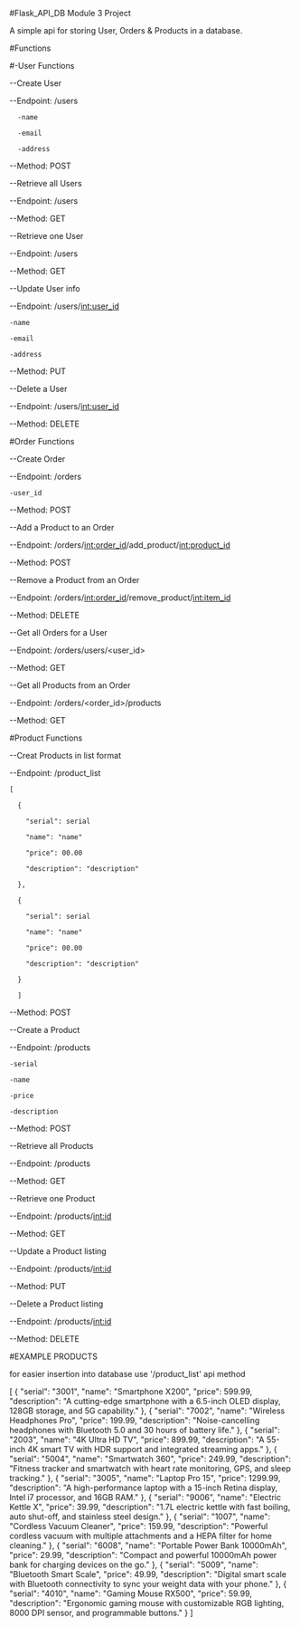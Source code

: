 #Flask_API_DB Module 3 Project


A simple api for storing User, Orders & Products in a database.


#Functions

#-User Functions

--Create User

  --Endpoint: /users

      -name
      
      -email
      
      -address

  --Method: POST
  

--Retrieve all Users

  --Endpoint: /users
  
  --Method: GET
  

--Retrieve one User

  --Endpoint: /users
  
  --Method: GET

  
--Update User info
  
  --Endpoint: /users/<int:user_id>
  
    -name
    
    -email
    
    -address
  
  --Method: PUT


--Delete a User

  --Endpoint: /users/<int:user_id>
  
  --Method: DELETE



#Order Functions

--Create Order

  --Endpoint: /orders
  
    -user_id
  
  --Method: POST


--Add a Product to an Order

  --Endpoint: /orders/<int:order_id>/add_product/<int:product_id>
  
  --Method: POST


--Remove a Product from an Order

  --Endpoint: /orders/<int:order_id>/remove_product/<int:item_id>
  
  --Method: DELETE


--Get all Orders for a User

  --Endpoint: /orders/users/<user_id>
  
  --Method: GET


--Get all Products from an Order

  --Endpoint: /orders/<order_id>/products
  
  --Method: GET



#Product Functions

--Creat Products in list format

  --Endpoint: /product_list
  
    [
    
      {
      
        "serial": serial
        
        "name": "name"
        
        "price": 00.00
        
        "description": "description"
      
      },
      
      {
      
        "serial": serial
        
        "name": "name"
        
        "price": 00.00
        
        "description": "description"
      
      }
      
      ]
  
  --Method: POST

  
--Create a Product
  
  --Endpoint: /products
  
    -serial
    
    -name
    
    -price
    
    -description
  
  --Method: POST


--Retrieve all Products

  --Endpoint: /products
  
  --Method: GET


--Retrieve one Product

  --Endpoint: /products/<int:id>
  
  --Method: GET


--Update a Product listing

  --Endpoint: /products/<int:id>
  
  --Method: PUT


--Delete a Product listing

  --Endpoint: /products/<int:id>
  
  --Method: DELETE







#EXAMPLE PRODUCTS  

for easier insertion into database use '/product_list' api method

[
  {
    "serial": "3001",
    "name": "Smartphone X200",
    "price": 599.99,
    "description": "A cutting-edge smartphone with a 6.5-inch OLED display, 128GB storage, and 5G capability."
  },
  {
    "serial": "7002",
    "name": "Wireless Headphones Pro",
    "price": 199.99,
    "description": "Noise-cancelling headphones with Bluetooth 5.0 and 30 hours of battery life."
  },
  {
    "serial": "2003",
    "name": "4K Ultra HD TV",
    "price": 899.99,
    "description": "A 55-inch 4K smart TV with HDR support and integrated streaming apps."
  },
  {
    "serial": "5004",
    "name": "Smartwatch 360",
    "price": 249.99,
    "description": "Fitness tracker and smartwatch with heart rate monitoring, GPS, and sleep tracking."
  },
  {
    "serial": "3005",
    "name": "Laptop Pro 15",
    "price": 1299.99,
    "description": "A high-performance laptop with a 15-inch Retina display, Intel i7 processor, and 16GB RAM."
  },
  {
    "serial": "9006",
    "name": "Electric Kettle X",
    "price": 39.99,
    "description": "1.7L electric kettle with fast boiling, auto shut-off, and stainless steel design."
  },
  {
    "serial": "1007",
    "name": "Cordless Vacuum Cleaner",
    "price": 159.99,
    "description": "Powerful cordless vacuum with multiple attachments and a HEPA filter for home cleaning."
  },
  {
    "serial": "6008",
    "name": "Portable Power Bank 10000mAh",
    "price": 29.99,
    "description": "Compact and powerful 10000mAh power bank for charging devices on the go."
  },
  {
    "serial": "5009",
    "name": "Bluetooth Smart Scale",
    "price": 49.99,
    "description": "Digital smart scale with Bluetooth connectivity to sync your weight data with your phone."
  },
  {
    "serial": "4010",
    "name": "Gaming Mouse RX500",
    "price": 59.99,
    "description": "Ergonomic gaming mouse with customizable RGB lighting, 8000 DPI sensor, and programmable buttons."
  }
]
